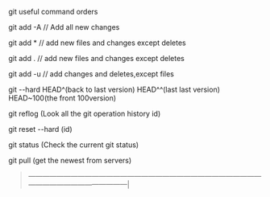 git useful command orders


git add -A   // Add all new changes

git add *     // add new files and changes except deletes

git add .    // add new files and changes except deletes

git add -u   // add changes and deletes,except files

git --hard HEAD^(back to last version)   HEAD^^(last last version)  HEAD~100(the front 100version)

git reflog (Look all the git operation history id)

git reset --hard (id)

git status (Check the current git status)

git pull (get the newest from servers)







> ———————————————————————————————————————————————|